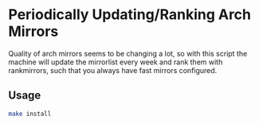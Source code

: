 # Periodically Updating/Ranking Arch Mirrors

Quality of arch mirrors seems to be changing a lot, so with this script the
machine will update the mirrorlist every week and rank them with rankmirrors,
such that you always have fast mirrors configured.

## Usage

```sh
make install
```
